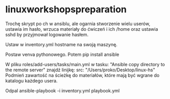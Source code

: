 # linuxworkshopspreparation
Trochę skrypt po ch w ansiblu, ale ogarnia stworzenie wielu userów, ustawia im hasło, wrzuca materiały do ćwiczeń i ich /home oraz ustawia sshd by przyjmował logowanie hasłem.

Ustaw w inventory.yml hostname na swoją maszynę.

Postaw venva pythonowego. Potem pip install ansible

W pliku roles/add-users/tasks/main.yml w tasku: "Ansible copy directory to the remote server"
znajdź linijkę: src: "/Users/proko/Desktop/linux-hs"
Podmień zawartość na ścieżkę do materiałów, które mają być wgrane do katalogu każdego usera.

Odpal ansible-playbook -i inventory.yml playbook.yml
